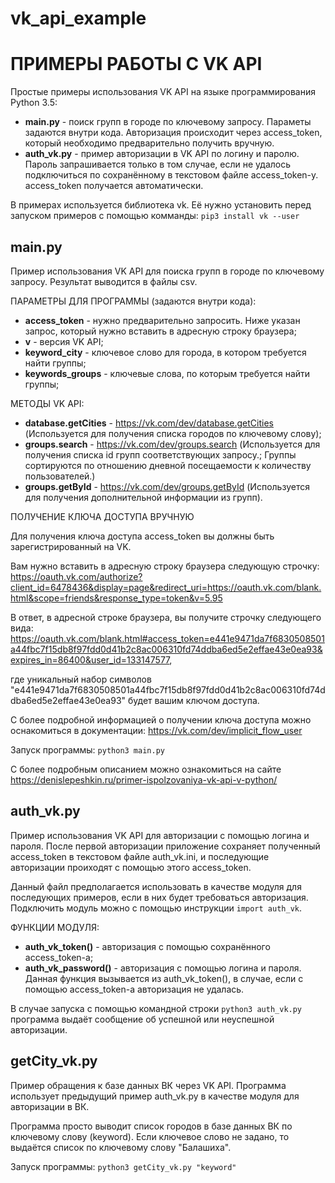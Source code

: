 # vk_api_example

ПРИМЕРЫ РАБОТЫ С VK API
=
Простые примеры использования VK API на языке программирования Python 3.5:
- **main.py** - поиск групп в городе по ключевому запросу. Параметы задаются внутри кода. Авторизация происходит через access_token, который необходимо предварительно получить вручную.
- **auth_vk.py** - пример авторизации в VK API по логину и паролю. Пароль запрашивается только в том случае, если не удалось подключиться по сохранённому в текстовом файле access_token-у. access_token получается автоматически. 

В примерах используется библиотека vk. Её нужно установить перед запуском примеров с помощью комманды: `pip3 install vk --user`

main.py
-
Пример использования VK API для поиска групп в городе по ключевому запросу. Результат выводится в файлы csv.

ПАРАМЕТРЫ ДЛЯ ПРОГРАММЫ (задаются внутри кода):
-    **access_token** - нужно предварительно запросить. Ниже указан запрос, который нужно вставить в адресную строку браузера;
-    **v** - версия VK API;
-    **keyword_city** - ключевое слово для города, в котором требуется найти группы;
-    **keywords_groups** - ключевые слова, по которым требуется найти группы;


МЕТОДЫ VK API:
-    **database.getCities** - https://vk.com/dev/database.getCities
    (Используется для получения списка городов по ключевому слову);
-    **groups.search** - https://vk.com/dev/groups.search
    (Используется для получения списка id групп соответствующих запросу.;
    Группы сортируются по отношению дневной посещаемости к количеству пользователей.)
-    **groups.getById** - https://vk.com/dev/groups.getById
    (Используется для получения дополнительной информации из групп).


ПОЛУЧЕНИЕ КЛЮЧА ДОСТУПА ВРУЧНУЮ

Для получения ключа доступа access_token вы должны быть зарегистрированный на VK.

Вам нужно вставить в адресную строку браузера следующую строчку:
https://oauth.vk.com/authorize?client_id=6478436&display=page&redirect_uri=https://oauth.vk.com/blank.html&scope=friends&response_type=token&v=5.95

В ответ, в адресной строке браузера, вы получите строчку следующего вида:
https://oauth.vk.com/blank.html#access_token=e441e9471da7f6830508501a44fbc7f15db8f97fdd0d41b2c8ac006310fd74ddba6ed5e2effae43e0ea93&expires_in=86400&user_id=133147577,

где уникальный набор символов "e441e9471da7f6830508501a44fbc7f15db8f97fdd0d41b2c8ac006310fd74ddba6ed5e2effae43e0ea93" будет вашим ключом доступа.

С более подробной информацией о получении ключа доступа можно оснакомиться в документации: https://vk.com/dev/implicit_flow_user

Запуск программы:
`python3 main.py
`

С более подробным описанием можно ознакомиться на сайте https://denislepeshkin.ru/primer-ispolzovaniya-vk-api-v-python/

auth_vk.py
-
Пример использования VK API для авторизации с помощью логина и пароля. После первой авторизации приложение сохраняет полученный access_token в текстовом файле auth_vk.ini, и последующие авторизации проиходят с помощью этого access_token.
 
Данный файл предполагается использовать в качестве модуля для последующих примеров, если в них будет требоваться авторизация. Подключить модуль можно с помощью инструкции  `import auth_vk`.

ФУНКЦИИ МОДУЛЯ:

- **auth_vk_token()** -  авторизация с помощью сохранённого access_token-а;
- **auth_vk_password()** - авторизация с помощью логина и пароля. Данная функция вызывается из auth_vk_token(), в случае, если с помощью access_token-а авторизация не удалась.  

В случае запуска с помощью командной строки `python3 auth_vk.py` программа выдаёт сообщение об успешной или неуспешной авторизации.

getCity_vk.py
-
Пример обращения к базе данных ВК через VK API. Программа использует предыдущий пример auth_vk.py в качестве модуля для авторизации в ВК.

Программа просто выводит список городов в базе данных ВК по ключевому слову (keyword). Если ключевое слово не задано, то выдаётся список по ключевому слову "Балашиха".

Запуск программы:
`python3 getCity_vk.py "keyword"`